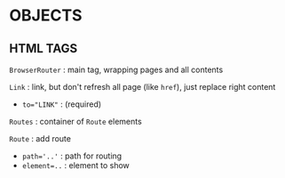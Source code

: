 # OBJECTS

## HTML TAGS
`BrowserRouter` : main tag, wrapping pages and all contents  

`Link` : link, but don't refresh all page (like `href`), just replace right content  
*	`to="LINK"` : (required)  

`Routes` : container of `Route` elements  

`Route` : add route  
*	`path='..'` : path for routing  
*	`element=..` : element to show  
